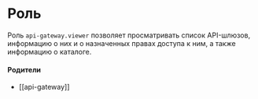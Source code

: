 # Роль

Роль `api-gateway.viewer` позволяет просматривать список API-шлюзов, информацию о них и о назначенных правах доступа к ним, а также информацию о каталоге.


#### Родители

- [[api-gateway]]
